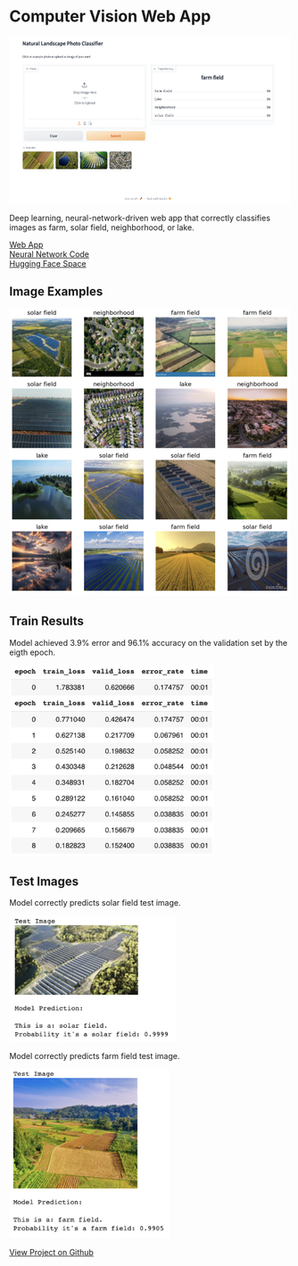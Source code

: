 # Computer Vision Web App

<p align="center">
  <img src="/images/landscape-classifier/web-app-screenshot.png?raw=true" 
  width="600"
  height="300"
  alt="Image of a Natural Landscape Classifier Web App">
</p>
 
Deep learning, neural-network-driven web app that correctly classifies images as farm, solar field, neighborhood, or lake.

<a href='https://kellyshreeve-landscape-image-classifier.hf.space/' target='_blank'>Web App</a>  
<a href='https://github.com/kellyshreeve/natural-landscape-image-classifier/blob/main/final-model/Natural-Landscape-Image-Classifier.ipynb' target='_blank'>Neural Network Code</a>   
<a href='https://huggingface.co/spaces/kellyshreeve/Landscape-Image-Classifier' target='_blank'>Hugging Face Space</a>

## Image Examples

<img src="/images/landscape-classifier/image_examples.png?raw=true"
width="852" 
alt="Image grid of farm, solar, lake, and neighborhood examples">

## Train Results

Model achieved 3.9% error and 96.1% accuracy on the validation set by the eigth epoch. 

<img src="/images/landscape-classifier/train_results.png?raw=true"
width="367" 
alt="Screenshot 2024-01-20 at 8 25 32 PM" >

## Test Images

Model correctly predicts solar field test image.

<img src="/images/landscape-classifier/solar_prediction.png?raw=true"
width="298" 
alt="Aerial image of a solar field">


Model correctly predicts farm field test image.

<img src="/images/landscape-classifier/farm_prediction.png?raw=true"
width="287" 
alt="Aerial image of a farm field">


<a href='https://github.com/kellyshreeve/natural-landscape-image-classifier' target='_blank'>View Project on Github</a>
